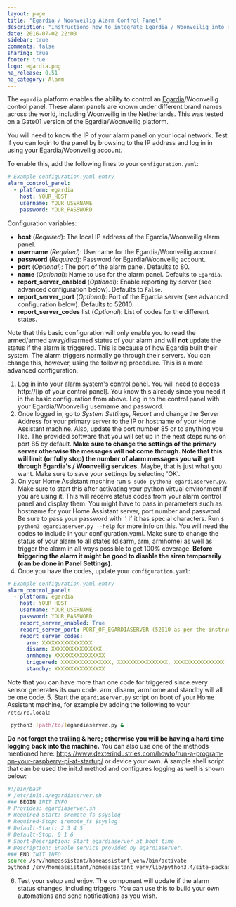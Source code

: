 ```yaml
---
layout: page
title: "Egardia / Woonveilig Alarm Control Panel"
description: "Instructions how to integrate Egardia / Woonveilig into Home Assistant."
date: 2016-07-02 22:00
sidebar: true
comments: false
sharing: true
footer: true
logo: egardia.png
ha_release: 0.51
ha_category: Alarm
---
```


The `egardia` platform enables the ability to control an [Egardia](http://egardia.com/)/Woonveilig control panel. These alarm panels are known under different brand names across the world, including Woonveilig in the Netherlands. This was tested on a Gate01 version of the Egardia/Woonveilig platform.

You will need to know the IP of your alarm panel on your local network. Test if you can login to the panel by browsing to the IP address and log in in using your Egardia/Woonveilig account.

To enable this, add the following lines to your `configuration.yaml`:

```yaml
# Example configuration.yaml entry
alarm_control_panel:
  - platform: egardia
    host: YOUR_HOST
    username: YOUR_USERNAME
    password: YOUR_PASSWORD
```

Configuration variables:

- **host** (*Required*): The local IP address of the Egardia/Woonveilig alarm panel.
- **username** (*Required*): Username for the Egardia/Woonveilig account.
- **password** (*Required*): Password for Egardia/Woonveilig account.
- **port** (*Optional*): The port of the alarm panel. Defaults to 80.
- **name** (*Optional*): Name to use for the alarm panel. Defaults to `Egardia`.
- **report_server_enabled** (*Optional*): Enable reporting by server (see advanced configuration below). Defaults to `False`.
- **report_server_port** (*Optional*): Port of the Egardia server (see advanced configuration below). Defaults to 52010.
- **report_server_codes** list (*Optional*): List of codes for the different states.

Note that this basic configuration will only enable you to read the armed/armed away/disarmed status of your alarm and will **not** update the status if the alarm is triggered. This is because of how Egardia built their system. The alarm triggers normally go through their servers.
You can change this, however, using the following procedure. This is a more advanced configuration.

1. Log in into your alarm system's control panel. You will need to access http://[ip of your control panel]. You know this already since you need it in the basic configuration from above. Log in to the control panel with your Egardia/Woonveilig username and password.
2. Once logged in, go to *System Settings*, *Report* and change the Server Address for your primary server to the IP or hostname of your Home Assistant machine. Also, update the port number 85 or to anything you like. The provided software that you will set up in the next steps runs on port 85 by default. **Make sure to change the settings of the primary server otherwise the messages will not come through. Note that this will limit (or fully stop) the number of alarm messages you will get through Egardia's / Woonveilig services.** Maybe, that is just what you want. Make sure to save your settings by selecting 'OK'.
3. On your Home Assistant machine run `$ sudo python3 egardiaserver.py`. Make sure to start this after activating your python virtual environment if you are using it. This will receive status codes from your alarm control panel and display them. You might have to pass in parameters such as hostname for your Home Assistant server, port number and password. Be sure to pass your password with '' if it has special characters. Run `$ python3 egardiaserver.py --help` for more info on this. You will need the codes to include in your configuration.yaml. Make sure to change the status of your alarm to all states (disarm, arm, armhome) as well as trigger the alarm in all ways possible to get 100% coverage. **Before triggering the alarm it might be good to disable the siren temporarily (can be done in Panel Settings).**
4. Once you have the codes, update your `configuration.yaml`:
```yaml
# Example configuration.yaml entry
alarm_control_panel:
  - platform: egardia
    host: YOUR_HOST
    username: YOUR_USERNAME
    password: YOUR_PASSWORD
    report_server_enabled: True
    report_server_port: PORT_OF_EGARDIASERVER (52010 as per the instructions above)
    report_server_codes:
      arm: XXXXXXXXXXXXXXXX
      disarm: XXXXXXXXXXXXXXXX
      armhome: XXXXXXXXXXXXXXXX
      triggered: XXXXXXXXXXXXXXXX, XXXXXXXXXXXXXXXX, XXXXXXXXXXXXXXXX
      standby: XXXXXXXXXXXXXXXX
```
  Note that you can have more than one code for triggered since every sensor generates its own code. arm, disarm, armhome and standby will all be one code.
5. Start the `egardiaserver.py` script on boot of your Home Assistant machine, for example by adding the following to your `/etc/rc.local`:
```bash
 python3 [path/to/]egardiaserver.py &
```
 **Do not forget the trailing & here; otherwise you will be having a hard time logging back into the machine.**
 You can also use one of the methods mentioned here: https://www.dexterindustries.com/howto/run-a-program-on-your-raspberry-pi-at-startup/ or device your own. A sample shell script that can be used the init.d method and configures logging as well is shown below:
```bash
#!/bin/bash
# /etc/init.d/egardiaserver.sh
### BEGIN INIT INFO
# Provides: egardiaserver.sh
# Required-Start: $remote_fs $syslog
# Required-Stop: $remote_fs $syslog
# Default-Start: 2 3 4 5
# Default-Stop: 0 1 6
# Short-Description: Start egardiaserver at boot time
# Description: Enable service provided by egardiaserver.
### END INIT INFO
source /srv/homeassistant/homeassistant_venv/bin/activate
python3 /srv/homeassistant/homeassistant_venv/lib/python3.4/site-packages/pythonegardia/egardiaserver.py -host [YOURHOST] -password '[YOURPASSWORD]' -ssl True > /tmp/egardiaserver.log 2>&1
```
6. Test your setup and enjoy. The component will update if the alarm status changes, including triggers. You can use this to build your own automations and send notifications as you wish.
